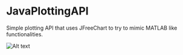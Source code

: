 # JavaPlottingAPI
Simple plotting API that uses JFreeChart to try to mimic MATLAB like functionalities.

![Alt text](https://i.imgur.com/Lr2x8IK.png "Random Example")
